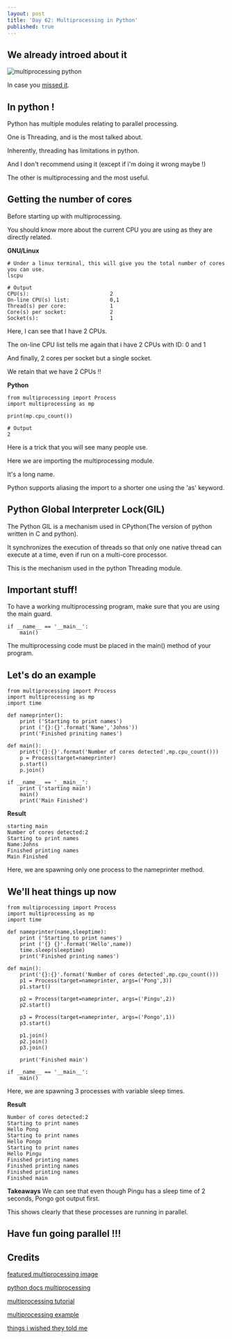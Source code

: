 ```yaml
---
layout: post
title: 'Day 62: Multiprocessing in Python'
published: true
---
```

## We already introed about it

![multiprocessing python](https://github.com/codarrenvelvindron/codarrenvelvindron.github.io/raw/master/images/multi-core-cpu.shutterstock_251423881.webp)

In case you [missed it](https://blog.codarren.com/Day61-Multiprocessing_in_Programming/).

## In python !
Python has multiple modules relating to parallel processing.

One is Threading, and is the most talked about.

Inherently, threading has limitations in python.

And I don't recommend using it (except if i'm doing it wrong maybe !)


The other is multiprocessing and the most useful.

## Getting the number of cores
Before starting up with multiprocessing.

You should know more about the current CPU you are using as they are directly related.

**GNU/Linux**
```
# Under a linux terminal, this will give you the total number of cores you can use.
lscpu

# Output
CPU(s):                          2
On-line CPU(s) list:             0,1
Thread(s) per core:              1
Core(s) per socket:              2
Socket(s):                       1
```
Here, I can see that I have 2 CPUs.

The on-line CPU list tells me again that i have 2 CPUs with ID: 0 and 1

And finally, 2 cores per socket but a single socket.

We retain that we have 2 CPUs !!

**Python**
```
from multiprocessing import Process
import multiprocessing as mp

print(mp.cpu_count())

# Output
2
```
Here is a trick that you will see many people use.

Here we are importing the multiprocessing module.

It's a long name.

Python supports aliasing the import to a shorter one using the 'as' keyword.

## Python Global Interpreter Lock(GIL)
The Python GIL is a mechanism used in CPython(The version of python written in C and python).

It synchronizes the execution of threads so that only one native thread can execute at a time, even if run on a multi-core processor.

This is the mechanism used in the python Threading module.

## Important stuff!
To have a working multiprocessing program, make sure that you are using the main guard.

```
if __name__ == '__main__':
    main()
```
The multiprocessing code must be placed in the main() method of your program.

## Let's do an example
```
from multiprocessing import Process
import multiprocessing as mp
import time

def nameprinter():
    print ('Starting to print names')
    print ('{}:{}'.format('Name','Johns'))
    print('Finished priniting names')

def main():
    print('{}:{}'.format('Number of cores detected',mp.cpu_count()))
    p = Process(target=nameprinter)
    p.start()
    p.join()

if __name__ == '__main__':
    print ('starting main')
    main()
    print('Main Finished')
```

**Result**
```
starting main
Number of cores detected:2
Starting to print names
Name:Johns
Finished printing names
Main Finished
```
Here, we are spawning only one process to the nameprinter method.

## We'll heat things up now
```
from multiprocessing import Process
import multiprocessing as mp
import time

def nameprinter(name,sleeptime):
    print ('Starting to print names')
    print ('{} {}'.format('Hello',name))
    time.sleep(sleeptime)
    print('Finished printing names')

def main():
    print('{}:{}'.format('Number of cores detected',mp.cpu_count()))
    p1 = Process(target=nameprinter, args=('Pong',3))
    p1.start()

    p2 = Process(target=nameprinter, args=('Pingu',2))
    p2.start()

    p3 = Process(target=nameprinter, args=('Pongo',1))
    p3.start()

    p1.join()
    p2.join()
    p3.join()

    print('Finished main')

if __name__ == '__main__':
    main()
```

Here, we are spawning 3 processes with variable sleep times.

**Result**
```
Number of cores detected:2
Starting to print names
Hello Pong
Starting to print names
Hello Pongo
Starting to print names
Hello Pingu
Finished printing names
Finished printing names
Finished printing names
Finished main
```

**Takeaways**
We can see that even though Pingu has a sleep time of 2 seconds, Pongo got output first.

This shows clearly that these processes are running in parallel.

## Have fun going parallel !!!

## Credits
[featured multiprocessing image](https://venturebeat.com/wp-content/uploads/2016/02/multi-core-cpu.shutterstock_251423881.jpg?w=1000&strip=all)

[python docs multiprocessing](https://docs.python.org/3/library/multiprocessing.html)

[multiprocessing tutorial](https://zetcode.com/python/multiprocessing/)

[multiprocessing example](https://www.journaldev.com/15631/python-multiprocessing-example)

[things i wished they told me](https://www.cloudcity.io/blog/2019/02/27/things-i-wish-they-told-me-about-multiprocessing-in-python/)


